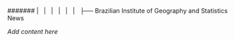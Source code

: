 ####### |   |   |   |   |   |   ├── Brazilian Institute of Geography and Statistics News

*Add content here*